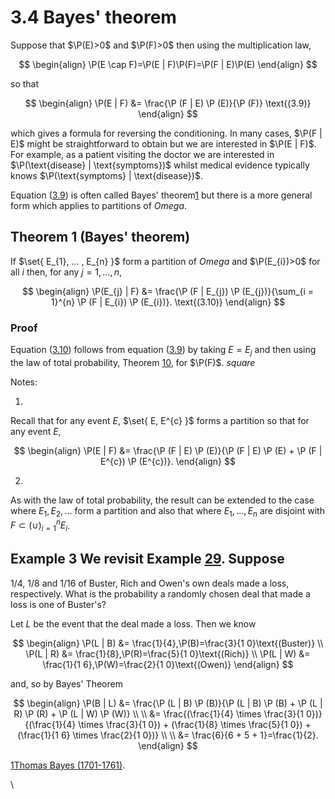 # 3.4 Bayes' theorem

Suppose that $\P(E)>0$ and $\P(F)>0$ then using
the multiplication law,

$$
\begin{align}
\P(E \cap F)=\P(E | F)\P(F)=\P(F | E)\P(E) 
\end{align}
$$

so that

$$
\begin{align}
\P(E | F) &= \frac{\P (F | E) \P (E)}{\P (F)} \text{(3.9)}
\end{align}
$$

which gives a formula for reversing the conditioning. In many cases,
$\P(F | E)$ might be straightforward to obtain but we
are interested in $\P(E | F)$. For example, as a
patient visiting the doctor we are interested in
$\P(\text{disease} | \text{symptoms})$ whilst medical
evidence typically knows
$\P(\text{symptoms} | \text{disease})$.

Equation ([3.9](#x20-32002r3.9)) is often called Bayes'
theorem[1](#fn1x3) but there is a more general form which applies to
partitions of $Omega$.

## Theorem 1 (Bayes' theorem)

If $\set{ E_{1}, … ⁡, E_{n} }$ form a partition of $Omega$
and $\P(E_{i})>0$ for all $i$ then, for any $j=1,…⁡,n$,

$$
\begin{align}
\P(E_{j} | F) &= \frac{\P (F | E_{j}) \P (E_{j})}{\sum_{i = 1}^{n} \P (F | E_{i}) \P (E_{i})}. \text{(3.10)}
\end{align}
$$

### Proof

Equation ([3.10](#x20-32005r3.10)) follows from equation
([3.9](#x20-32002r3.9)) by taking $E=E_{j}$ and then using the law of
total probability, Theorem [10](nose9.htm#x19-3100710), for
$\P(F)$. $square$

Notes:

1.

Recall that for any event $E$, $\set{ E, E^{c} }$ forms a
partition so that for any event $E$,

$$
\begin{align}
\P(E | F) &= \frac{\P (F | E) \P (E)}{\P (F | E) \P (E) + \P (F | E^{c}) \P (E^{c})}. 
\end{align}
$$

2.

As with the law of total probability, the result can be extended to the
case where $E_{1},E_{2},…⁡$ form a partition and also that where
$E_{1},…⁡,E_{n}$ are disjoint with
$F\subset(\cup ⁡)_{i = 1}^{n}E_{i}$.

## Example 3 We revisit Example [29](nose9.htm#x19-3101529). Suppose

$1/4$, $1/8$ and $1/16$ of Buster, Rich and Owen's own deals made a
loss, respectively. What is the probability a randomly chosen deal that
made a loss is one of Buster's?

Let $L$ be the event that the deal made a loss. Then we know

$$
\begin{align}
\P(L | B) &= \frac{1}{4},\P(B)=\frac{3}{1 0}\text{(Buster)}  \\ \P(L | R) &= \frac{1}{8},\P(R)=\frac{5}{1 0}\text{(Rich)}  \\ \P(L | W) &= \frac{1}{1 6},\P(W)=\frac{2}{1 0}\text{(Owen)} 
\end{align}
$$

and, so by Bayes' Theorem

$$
\begin{align}
\P(B | L) &= \frac{\P (L | B) \P (B)}{\P (L | B) \P (B) + \P (L | R) \P (R) + \P (L | W) \P (W)}  \\  \\ &= \frac{(\frac{1}{4} \times \frac{3}{1 0})}{(\frac{1}{4} \times \frac{3}{1 0}) + (\frac{1}{8} \times \frac{5}{1 0}) + (\frac{1}{1 6} \times \frac{2}{1 0})}  \\  \\ &= \frac{6}{6 + 5 + 1}=\frac{1}{2}. 
\end{align}
$$

[1](#fn1x3-bk)[Thomas Bayes
(1701-1761)](https://en.wikipedia.org/wiki/Thomas_Bayes).

\
